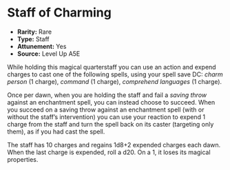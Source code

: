 
# Staff of Charming

* **Rarity:** Rare
* **Type:** Staff
* **Attunement:** Yes
* **Source:** Level Up A5E


While holding this magical quarterstaff you can use an action and expend charges to cast one of the following spells, using your spell save DC: _charm person_  (1 charge), _command_ (1 charge), _comprehend languages_ (1 charge).

Once per dawn, when you are holding the staff and fail a _saving throw_  against an enchantment spell, you can instead choose to succeed. When you succeed on a saving throw against an enchantment spell (with or without the staff’s intervention) you can use your reaction to expend 1 charge from the staff and turn the spell back on its caster (targeting only them), as if you had cast the spell.

The staff has 10 charges and regains 1d8+2 expended charges each dawn. When the last charge is expended, roll a d20\. On a 1, it loses its magical properties.
